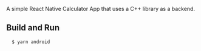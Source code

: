 A simple React Native Calculator App that uses a C++ library as a backend.

## Build and Run

```bash
  $ yarn android

```
